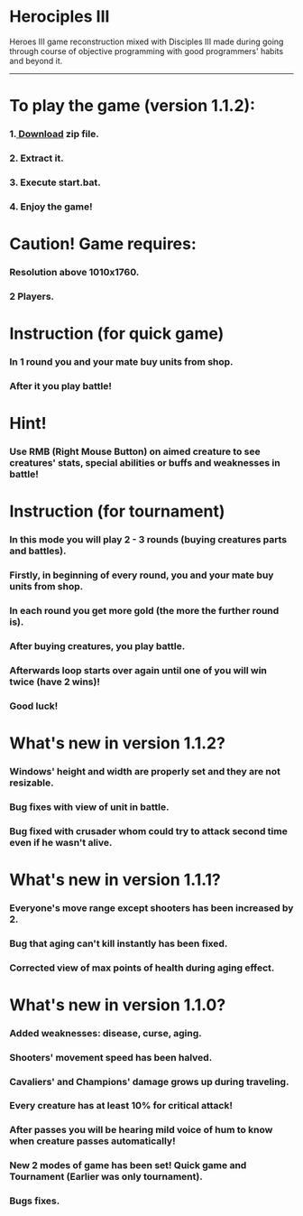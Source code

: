 # Herociples III
Heroes III game reconstruction mixed with Disciples III made during going through course of objective programming with good programmers' habits and beyond it.
<hr>
<h1> To play the game (version 1.1.2):</h1>
<h3>1.<a href="https://drive.google.com/file/d/1oV8v8QoJ1eH5bFcmBB_lCJNYht4NSv73/view?usp=sharing"> Download</a> zip file.</h3> 
<h3>2. Extract it.</h3> 
<h3>3. Execute start.bat.</h3> 
<h3>4. Enjoy the game!</h3> 

<h1>Caution! Game requires:</h1>
<h3>Resolution above 1010x1760.</h3>
<h3>2 Players.</h3>

<h1>Instruction (for quick game)</h1>
<h3>In 1 round you and your mate buy units from shop.</h3>
<h3>After it you play battle!</h3>

<h1>Hint!</h1>
<h3>Use RMB (Right Mouse Button) on aimed creature to see creatures' stats, special abilities or buffs and weaknesses in battle!</h3>

<h1>Instruction (for tournament)</h1>
<h3>In this mode you will play 2 - 3 rounds (buying creatures parts and battles).</h3>
<h3>Firstly, in beginning of every round, you and your mate buy units from shop.</h3>
<h3>In each round you get more gold (the more the further round is).</h3>
<h3>After buying creatures, you play battle.</h3>
<h3>Afterwards loop starts over again until one of you will win twice (have 2 wins)!</h3>
<h3>Good luck!</h3> 

<h1>What's new in version 1.1.2?</h1>
<h3>Windows' height and width are properly set and they are not resizable.</h3>
<h3>Bug fixes with view of unit in battle.</h3>
<h3>Bug fixed with crusader whom could try to attack second time even if he wasn't alive.</h3>

<h1>What's new in version 1.1.1?</h1>
<h3>Everyone's move range except shooters has been increased by 2.</h3>
<h3>Bug that aging can't kill instantly has been fixed.</h3>
<h3>Corrected view of max points of health during aging effect.</h3>

<h1>What's new in version 1.1.0?</h1>
<h3>Added weaknesses: disease, curse, aging.</h3>
<h3>Shooters' movement speed has been halved.</h3>
<h3>Cavaliers' and Champions' damage grows up during traveling.</h3>
<h3>Every creature has at least 10% for critical attack!</h3>
<h3>After passes you will be hearing mild voice of hum to know when creature passes automatically!</h3>
<h3>New 2 modes of game has been set! Quick game and Tournament (Earlier was only tournament).</h3>
<h3>Bugs fixes.</h3>



